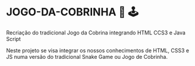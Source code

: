 # JOGO-DA-COBRINHA :snake: :joystick: 
Recriação do tradicional Jogo da Cobrina integrando HTML CCS3 e Java Script

Neste projeto se visa integrar os nossos conhecimentos de HTML, CSS3 e JS numa versão do tradicional Snake Game ou Jogo de Cobrinha.
